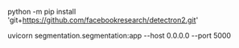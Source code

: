 <!-- Insall dedectron2 -->
python -m pip install 'git+https://github.com/facebookresearch/detectron2.git' 

uvicorn segmentation.segmentation:app --host 0.0.0.0 --port 5000
